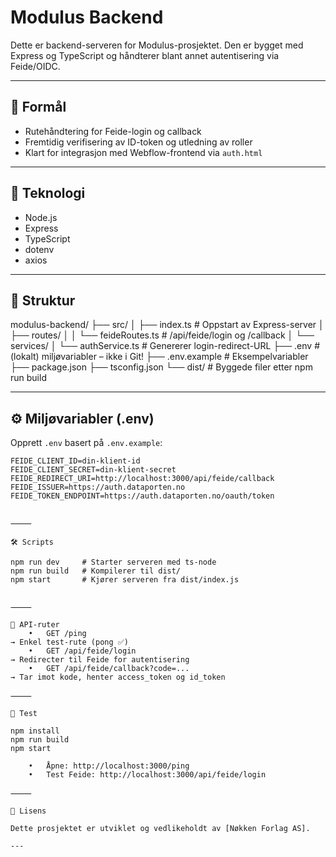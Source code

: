 # Modulus Backend

Dette er backend-serveren for Modulus-prosjektet. Den er bygget med Express og TypeScript og håndterer blant annet autentisering via Feide/OIDC.

---

## 🚀 Formål

- Rutehåndtering for Feide-login og callback
- Fremtidig verifisering av ID-token og utledning av roller
- Klart for integrasjon med Webflow-frontend via `auth.html`

---

## 🧱 Teknologi

- Node.js
- Express
- TypeScript
- dotenv
- axios

---

## 📂 Struktur

modulus-backend/
├── src/
│   ├── index.ts                # Oppstart av Express-server
│   ├── routes/
│   │   └── feideRoutes.ts      # /api/feide/login og /callback
│   └── services/
│       └── authService.ts      # Genererer login-redirect-URL
├── .env                        # (lokalt) miljøvariabler – ikke i Git!
├── .env.example                # Eksempelvariabler
├── package.json
├── tsconfig.json
└── dist/                       # Byggede filer etter npm run build

---

## ⚙️ Miljøvariabler (.env)

Opprett `.env` basert på `.env.example`:

```env
FEIDE_CLIENT_ID=din-klient-id
FEIDE_CLIENT_SECRET=din-klient-secret
FEIDE_REDIRECT_URI=http://localhost:3000/api/feide/callback
FEIDE_ISSUER=https://auth.dataporten.no
FEIDE_TOKEN_ENDPOINT=https://auth.dataporten.no/oauth/token


⸻

🛠 Scripts

npm run dev     # Starter serveren med ts-node
npm run build   # Kompilerer til dist/
npm start       # Kjører serveren fra dist/index.js


⸻

🔐 API-ruter
	•	GET /ping
→ Enkel test-rute (pong ✅)
	•	GET /api/feide/login
→ Redirecter til Feide for autentisering
	•	GET /api/feide/callback?code=...
→ Tar imot kode, henter access_token og id_token

⸻

🧪 Test

npm install
npm run build
npm start

	•	Åpne: http://localhost:3000/ping
	•	Test Feide: http://localhost:3000/api/feide/login

⸻

📝 Lisens

Dette prosjektet er utviklet og vedlikeholdt av [Nøkken Forlag AS].

---